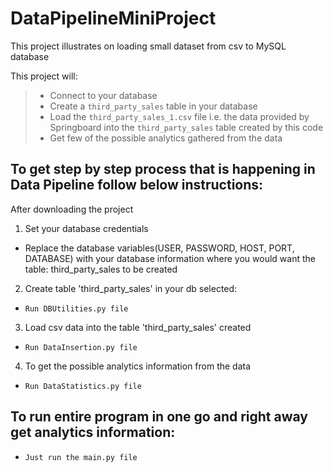 # DataPipelineMiniProject
This project illustrates on loading small dataset from csv to MySQL database

This project will:
>* Connect to your database
>* Create a ```third_party_sales``` table in your database
>* Load the ```third_party_sales_1.csv``` file i.e. the data provided by Springboard into the ```third_party_sales``` table created by this code
>* Get few of the possible analytics gathered from the data 





## To get step by step process that is happening in Data Pipeline follow below instructions:


After downloading the project
1) Set your database credentials
* Replace the database variables(USER, PASSWORD, HOST, PORT, DATABASE) with your database information where you would want the table: third_party_sales to be created

2) Create table 'third_party_sales' in your db selected:
* ```Run DBUtilities.py file```

3) Load csv data into the table 'third_party_sales' created
* ```Run DataInsertion.py file```

4) To get the possible analytics information from the data
* ```Run DataStatistics.py file```




## To run entire program in one go and right away get analytics information:
* ```Just run the main.py file```















